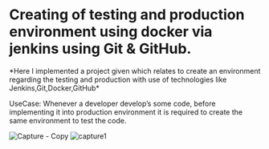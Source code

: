 <h1>Creating of testing and production environment using docker via jenkins using Git & GitHub.</h1>
*Here I implemented a project given which relates to create an environment regarding the testing and production with use of technologies like Jenkins,Git,Docker,GitHub*

UseCase: Whenever a developer  develop’s some  code, before implementing it into production environment it is required to create the same environment to test the code.

![Capture - Copy](https://user-images.githubusercontent.com/60429108/81188538-0f8d2080-8fd3-11ea-82c5-e93f1d630758.PNG)
![capture1](https://user-images.githubusercontent.com/60429108/81188714-4ebb7180-8fd3-11ea-9a1b-35a73a23afa9.PNG)
